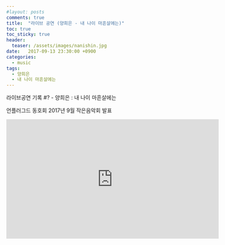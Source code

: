 ```yaml
---
#layout: posts
comments: true
title:  "라이브 공연 (양희은 - 내 나이 마흔살에는)"
toc: true
toc_sticky: true
header:
  teaser: /assets/images/nanishin.jpg
date:   2017-09-13 23:30:00 +0900
categories:
  - music
tags:
  - 양희은
  - 내 나이 마흔살에는
---
```

라이브공연 기록 #? - 양희은 : 내 나이 마흔살에는

언플러그드 동호회 2017년 9월 작은음악회 발표

<iframe width="560" height="315" src="https://www.youtube-nocookie.com/embed/ASiYgmpLyaQ" frameborder="0" allow="autoplay; encrypted-media" allowfullscreen></iframe>

